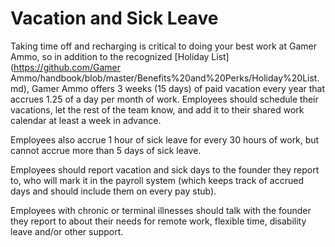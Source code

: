 # Vacation and Sick Leave

Taking time off and recharging is critical to doing your best work at Gamer Ammo, so in addition to the recognized [Holiday List](https://github.com/Gamer Ammo/handbook/blob/master/Benefits%20and%20Perks/Holiday%20List.md), Gamer Ammo offers 3 weeks (15 days) of paid vacation every year that accrues 1.25 of a day per month of work. Employees should schedule their vacations, let the rest of the team know, and add it to their shared work calendar at least a week in advance.

Employees also accrue 1 hour of sick leave for every 30 hours of work, but cannot accrue more than 5 days of sick leave.

Employees should report vacation and sick days to the founder they report to, who will mark it in the payroll system (which keeps track of accrued days and should include them on every pay stub).

Employees with chronic or terminal illnesses should talk with the founder they report to about their needs for remote work, flexible time, disability leave and/or other support.
